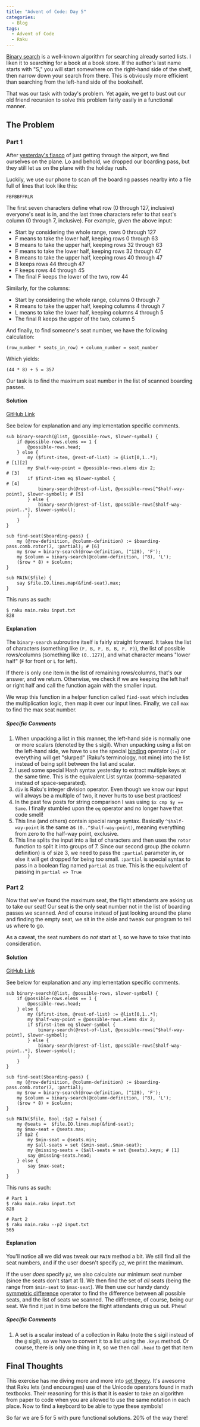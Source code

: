 ```yaml
---
title: "Advent of Code: Day 5"
categories:
  - Blog
tags:
  - Advent of Code
  - Raku
---
```


[Binary search](https://en.wikipedia.org/wiki/Binary_search_algorithm) is a well-known algorithm for searching already sorted lists. I liken it to searching for a book at a book store. If the author's last name starts with "S," you will start somewhere on the right-hand side of the shelf, then narrow down your search from there. This is obviously more efficient than searching from the left-hand side of the bookshelf.

That was our task with today's problem. Yet again, we get to bust out our old friend recursion to solve this problem fairly easily in a functional manner. 


## The Problem

### Part 1

After [yesterday's fiasco](https://aaronreidsmith.github.io/blog/advent-of-code-day-04/) of just getting through the airport, we find ourselves on the plane. Lo and behold, we dropped our boarding pass, but they still let us on the plane with the holiday rush.

Luckily, we use our phone to scan _all_ the boarding passes nearby into a file full of lines that look like this:

```
FBFBBFFRLR
```

The first seven characters define what row (0 through 127, inclusive) everyone's seat is in, and the last three characters refer to that seat's column (0 through 7, inclusive). For example, given the above input:

- Start by considering the whole range, rows 0 through 127
- F means to take the lower half, keeping rows 0 through 63
- B means to take the upper half, keeping rows 32 through 63
- F means to take the lower half, keeping rows 32 through 47
- B means to take the upper half, keeping rows 40 through 47
- B keeps rows 44 through 47
- F keeps rows 44 through 45
- The final F keeps the lower of the two, row 44

Similarly, for the columns:

- Start by considering the whole range, columns 0 through 7
- R means to take the upper half, keeping columns 4 through 7
- L means to take the lower half, keeping columns 4 through 5
- The final R keeps the upper of the two, column 5

And finally, to find someone's seat number, we have the following calculation:

```
(row_number * seats_in_row) + column_number = seat_number
```

Which yields:

```
(44 * 8) + 5 = 357
```

Our task is to find the maximum seat number in the list of scanned boarding passes.


#### Solution

[GitHub Link](https://github.com/aaronreidsmith/advent-of-code/blob/main/2020/05/raku/main.raku)

See below for explanation and any implementation specific comments.

```
sub binary-search(@list, @possible-rows, $lower-symbol) {
    if @possible-rows.elems == 1 {
        @possible-rows.head;
    } else {
        my ($first-item, @rest-of-list) := @list[0,1..*];                                  # [1][2]
        my $half-way-point = @possible-rows.elems div 2;                                   # [3]
        if $first-item eq $lower-symbol {                                                  # [4]
            binary-search(@rest-of-list, @possible-rows[^$half-way-point], $lower-symbol); # [5]
        } else {
            binary-search(@rest-of-list, @possible-rows[$half-way-point..*], $lower-symbol);
        }
    }
}

sub find-seat($boarding-pass) {
    my (@row-definition, @column-definition) := $boarding-pass.comb.rotor(7, :partial); # [6]
    my $row = binary-search(@row-definition, (^128), 'F');
    my $column = binary-search(@column-definition, (^8), 'L');
    ($row * 8) + $column;
}

sub MAIN($file) {
    say $file.IO.lines.map(&find-seat).max;
}
```

This runs as such:

```
$ raku main.raku input.txt
828
```

#### Explanation

The `binary-search` subroutine itself is fairly straight forward. It takes the list of characters (something like `(F, B, F, B, B, F, F)`), the list of possible rows/columns (something like `(0..127)`), and what character means "lower half" (`F` for front or `L` for left).

If there is only one item in the list of remaining rows/columns, that's our answer, and we return. Otherwise, we check if we are keeping the left half or right half and call the function again with the smaller input.

We wrap this function in a helper function called `find-seat` which includes the multiplication logic, then map it over our input lines. Finally, we call `max` to find the max seat number.

##### Specific Comments

1. When unpacking a list in this manner, the left-hand side is normally one or more scalars (denoted by the `$` sigil). When unpacking using a list on the left-hand side, we have to use the special [binding](https://docs.raku.org/language/operators#index-entry-Binding_operator) operator (`:=`) or everything will get "slurped" (Raku's terminology, not mine) into the list instead of being split between the list and scalar.
2. I used some special Hash syntax yesterday to extract multiple keys at the same time. This is the equivalent List syntax (comma-separated instead of space-separated).
3. `div` is Raku's integer division operator. Even though we know our input will always be a multiple of two, it never hurts to use best practices!
4. In the past few posts for string comparison I was using `$x cmp $y == Same`. I finally stumbled upon the `eq` operator and no longer have that code smell!
5. This line (and others) contain special range syntax. Basically `^$half-way-point` is the same as `(0..^$half-way-point)`, meaning everything from zero to the half-way point, exclusive.
6. This line splits the input into a list of characters and then uses the `rotor` function to split it into groups of 7. Since our second group (the column definition) is of size 3, we need to pass the `:partial` parameter in, or else it will get dropped for being too small. `:partial` is special syntax to pass in a boolean flag named `partial` as true. This is the equivalent of passing in `partial => True`

### Part 2

Now that we've found the maximum seat, the flight attendants are asking us to take our seat! Our seat is the only seat number not in the list of boarding passes we scanned. And of course instead of just looking around the plane and finding the empty seat, we sit in the aisle and tweak our program to tell us where to go.

As a caveat, the seat numbers do _not_ start at 1, so we have to take that into consideration.

#### Solution

[GitHub Link](https://github.com/aaronreidsmith/advent-of-code/blob/main/2020/05/raku/main.raku)

See below for explanation and any implementation specific comments.

```
sub binary-search(@list, @possible-rows, $lower-symbol) {
    if @possible-rows.elems == 1 {
        @possible-rows.head;
    } else {
        my ($first-item, @rest-of-list) := @list[0,1..*];
        my $half-way-point = @possible-rows.elems div 2;
        if $first-item eq $lower-symbol {
            binary-search(@rest-of-list, @possible-rows[^$half-way-point], $lower-symbol);
        } else {
            binary-search(@rest-of-list, @possible-rows[$half-way-point..*], $lower-symbol);
        }
    }
}

sub find-seat($boarding-pass) {
    my (@row-definition, @column-definition) := $boarding-pass.comb.rotor(7, :partial);
    my $row = binary-search(@row-definition, (^128), 'F');
    my $column = binary-search(@column-definition, (^8), 'L');
    ($row * 8) + $column;
}

sub MAIN($file, Bool :$p2 = False) {
    my @seats =  $file.IO.lines.map(&find-seat);
    my $max-seat = @seats.max;
    if $p2 {
        my $min-seat = @seats.min;
        my $all-seats = set ($min-seat..$max-seat);
        my @missing-seats = ($all-seats ⊖ set @seats).keys; # [1]
        say @missing-seats.head;
    } else {
        say $max-seat;
    }
}
```

This runs as such:

```
# Part 1
$ raku main.raku input.txt
828

# Part 2
$ raku main.raku --p2 input.txt
565
```

#### Explanation

You'll notice all we did was tweak our `MAIN` method a bit. We still find all the seat numbers, and if the user doesn't specify `p2`, we print the maximum.

If the user _does_ specify `p2`, we also calculate our minimum seat number (since the seats don't start at 1). We then find the set of _all_ seats (being the range from `$min-seat` to `$max-seat`). We then use our handy dandy [symmetric difference](https://en.wikipedia.org/wiki/Symmetric_difference) operator to find the difference between all possible seats, and the list of seats we scanned. The difference, of course, being our seat. We find it just in time before the flight attendants drag us out. Phew!

##### Specific Comments

1. A set is a scalar instead of a collection in Raku (note the `$` sigil instead of the `@` sigil), so we have to convert it to a list using the `.keys` method. Or course, there is only one thing in it, so we then call `.head` to get that item


## Final Thoughts

This exercise has me diving more and more into [set theory](https://en.wikipedia.org/wiki/Set_theory). It's awesome that Raku lets (and encourages) use of the Unicode operators found in math textbooks. Their reasoning for this is that it is easier to take an algorithm from paper to code when you are allowed to use the same notation in each place. Now to find a keyboard to be able to type these symbols!

So far we are 5 for 5 with pure functional solutions. 20% of the way there!